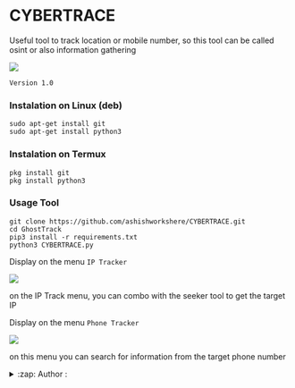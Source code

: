 # CYBERTRACE
Useful tool to track location or mobile number, so this tool can be called osint or also information gathering

<img src="https://github.com/ashishworkshere/CYBERTRACE/asset/bn.png"/>

```Version 1.0```

### Instalation on Linux (deb)
```
sudo apt-get install git
sudo apt-get install python3
```

### Instalation on Termux
```
pkg install git
pkg install python3
```

### Usage Tool
```
git clone https://github.com/ashishworkshere/CYBERTRACE.git
cd GhostTrack
pip3 install -r requirements.txt
python3 CYBERTRACE.py
```

Display on the menu ```IP Tracker```

<img src="https://github.com/ashishworkshere/CYBERTRACE/asset/ip.png " />

on the IP Track menu, you can combo with the seeker tool to get the target IP

Display on the menu ```Phone Tracker```

<img src="https://github.com/ashishworkshere/CYBERTRACE/asset/phone.png" />

on this menu you can search for information from the target phone number

<details>
<summary>:zap: Author :</summary>
- <strong><a href="https://github.com/ashishworkshere">ashishworkshere</a></strong>
</details>
